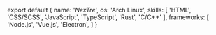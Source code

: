 export default {
    name: '_NexTre_',
    os: 'Arch Linux',
    skills: [
      'HTML',
      'CSS/SCSS',
      'JavaScript',
      'TypeScript',
      'Rust',
      'C/C++'
    ],
    frameworks: [
      'Node.js',
      'Vue.js',
      'Electron',
    ]
}
